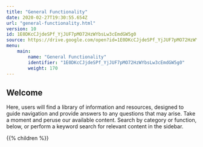 ```yaml
---
title: "General Functionality"
date: 2020-02-27T19:30:55.654Z
url: "general-functionality.html"
version: 10
id: 1E0DKcCJjdeSPf_YjJUF7pMO72HzWYbsLw3cEmdGW5g0
source: https://drive.google.com/open?id=1E0DKcCJjdeSPf_YjJUF7pMO72HzWYbsLw3cEmdGW5g0
menu:
    main:
        name: "General Functionality"
        identifier: "1E0DKcCJjdeSPf_YjJUF7pMO72HzWYbsLw3cEmdGW5g0"
        weight: 170
---
```

## Welcome

Here, users will find a library of information and resources, designed to guide navigation and provide answers to any questions that may arise. Take a moment and peruse our available content. Search by category or function, below, or perform a keyword search for relevant content in the sidebar.

{{% children %}}

